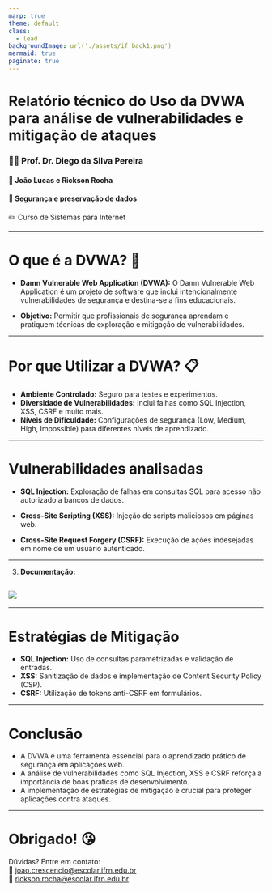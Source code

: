 ```yaml
---
marp: true
theme: default
class: 
  - lead
backgroundImage: url('./assets/if_back1.png')
mermaid: true
paginate: true
---
```


# Relatório técnico do Uso da DVWA para análise de vulnerabilidades e mitigação de ataques

### :teacher: Prof. Dr. Diego da Silva Pereira
#### :busts_in_silhouette: João Lucas e Rickson Rocha
#### :book: Segurança e preservação de dados
:pencil2: Curso de Sistemas para Internet

---

# O que é a DVWA? :thinking:

- **Damn Vulnerable Web Application (DVWA):** O Damn Vulnerable Web Application é um projeto de software que inclui intencionalmente vulnerabilidades de segurança e destina-se a fins educacionais.

- **Objetivo:** Permitir que profissionais de segurança aprendam e pratiquem técnicas de exploração e mitigação de vulnerabilidades.

---

# Por que Utilizar a DVWA? :clipboard:

- **Ambiente Controlado:** Seguro para testes e experimentos.
- **Diversidade de Vulnerabilidades:** Inclui falhas como SQL Injection, XSS, CSRF e muito mais.
- **Níveis de Dificuldade:** Configurações de segurança (Low, Medium, High, Impossible) para diferentes níveis de aprendizado.

---

# Vulnerabilidades analisadas

- **SQL Injection:** Exploração de falhas em consultas SQL para acesso não autorizado a bancos de dados.

- **Cross-Site Scripting (XSS):** Injeção de scripts maliciosos em páginas web.
- **Cross-Site Request Forgery (CSRF):** Execução de ações indesejadas em nome de um usuário autenticado.

---


3. **Documentação:**


![](image.png)
   - 

---

# Estratégias de Mitigação

- **SQL Injection:** Uso de consultas parametrizadas e validação de entradas.
- **XSS:** Sanitização de dados e implementação de Content Security Policy (CSP).
- **CSRF:** Utilização de tokens anti-CSRF em formulários.

---

# Conclusão

- A DVWA é uma ferramenta essencial para o aprendizado prático de segurança em aplicações web.
- A análise de vulnerabilidades como SQL Injection, XSS e CSRF reforça a importância de boas práticas de desenvolvimento.
- A implementação de estratégias de mitigação é crucial para proteger aplicações contra ataques.

---

# Obrigado! :kissing_heart:

Dúvidas? Entre em contato:  
📧 joao.crescencio@escolar.ifrn.edu.br  
📧 rickson.rocha@escolar.ifrn.edu.br  